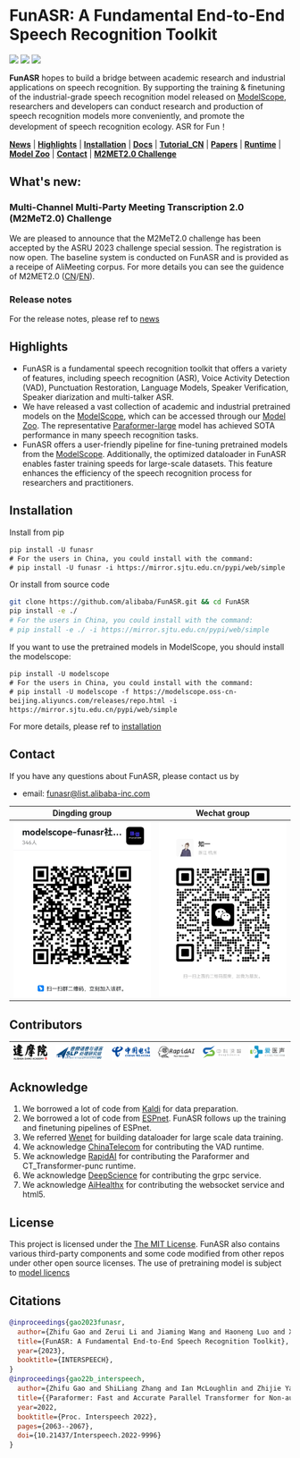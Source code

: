 [//]: # (<div align="left"><img src="docs/images/funasr_logo.jpg" width="400"/></div>)

# FunASR: A Fundamental End-to-End Speech Recognition Toolkit
<p align="left">
    <a href=""><img src="https://img.shields.io/badge/OS-Linux%2C%20Win%2C%20Mac-brightgreen.svg"></a>
    <a href=""><img src="https://img.shields.io/badge/Python->=3.7,<=3.10-aff.svg"></a>
    <a href=""><img src="https://img.shields.io/badge/Pytorch-%3E%3D1.11-blue"></a>
</p>

<strong>FunASR</strong> hopes to build a bridge between academic research and industrial applications on speech recognition. By supporting the training & finetuning of the industrial-grade speech recognition model released on [ModelScope](https://www.modelscope.cn/models?page=1&tasks=auto-speech-recognition), researchers and developers can conduct research and production of speech recognition models more conveniently, and promote the development of speech recognition ecology. ASR for Fun！

[**News**](https://github.com/alibaba-damo-academy/FunASR#whats-new) 
| [**Highlights**](#highlights)
| [**Installation**](#installation)
| [**Docs**](https://alibaba-damo-academy.github.io/FunASR/en/index.html)
| [**Tutorial_CN**](https://github.com/alibaba-damo-academy/FunASR/wiki#funasr%E7%94%A8%E6%88%B7%E6%89%8B%E5%86%8C)
| [**Papers**](https://github.com/alibaba-damo-academy/FunASR#citations)
| [**Runtime**](https://github.com/alibaba-damo-academy/FunASR/tree/main/funasr/runtime)
| [**Model Zoo**](https://github.com/alibaba-damo-academy/FunASR/blob/main/docs/model_zoo/modelscope_models.md)
| [**Contact**](#contact)
| [**M2MET2.0 Challenge**](https://github.com/alibaba-damo-academy/FunASR#multi-channel-multi-party-meeting-transcription-20-m2met20-challenge)

## What's new: 
### Multi-Channel Multi-Party Meeting Transcription 2.0 (M2MeT2.0) Challenge
We are pleased to announce that the M2MeT2.0 challenge has been accepted by the ASRU 2023 challenge special session. The registration is now open. The baseline system is conducted on FunASR and is provided as a receipe of AliMeeting corpus. For more details you can see the guidence of M2MET2.0 ([CN](https://alibaba-damo-academy.github.io/FunASR/m2met2_cn/index.html)/[EN](https://alibaba-damo-academy.github.io/FunASR/m2met2/index.html)).
### Release notes
For the release notes, please ref to [news](https://github.com/alibaba-damo-academy/FunASR/releases)

## Highlights
- FunASR is a fundamental speech recognition toolkit that offers a variety of features, including speech recognition (ASR), Voice Activity Detection (VAD), Punctuation Restoration, Language Models, Speaker Verification, Speaker diarization and multi-talker ASR.
- We have released a vast collection of academic and industrial pretrained models on the [ModelScope](https://www.modelscope.cn/models?page=1&tasks=auto-speech-recognition), which can be accessed through our [Model Zoo](https://github.com/alibaba-damo-academy/FunASR/blob/main/docs/model_zoo/modelscope_models.md). The representative [Paraformer-large](https://www.modelscope.cn/models/damo/speech_paraformer-large_asr_nat-zh-cn-16k-common-vocab8404-pytorch/summary) model has achieved SOTA performance in many speech recognition tasks. 
- FunASR offers a user-friendly pipeline for fine-tuning pretrained models from the [ModelScope](https://www.modelscope.cn/models?page=1&tasks=auto-speech-recognition). Additionally, the optimized dataloader in FunASR enables faster training speeds for large-scale datasets. This feature enhances the efficiency of the speech recognition process for researchers and practitioners.

## Installation

Install from pip
```shell
pip install -U funasr
# For the users in China, you could install with the command:
# pip install -U funasr -i https://mirror.sjtu.edu.cn/pypi/web/simple
```

Or install from source code


``` sh
git clone https://github.com/alibaba/FunASR.git && cd FunASR
pip install -e ./
# For the users in China, you could install with the command:
# pip install -e ./ -i https://mirror.sjtu.edu.cn/pypi/web/simple

```
If you want to use the pretrained models in ModelScope, you should install the modelscope:

```shell
pip install -U modelscope
# For the users in China, you could install with the command:
# pip install -U modelscope -f https://modelscope.oss-cn-beijing.aliyuncs.com/releases/repo.html -i https://mirror.sjtu.edu.cn/pypi/web/simple
```

For more details, please ref to [installation](https://alibaba-damo-academy.github.io/FunASR/en/installation/installation.html)


## Contact

If you have any questions about FunASR, please contact us by

- email: [funasr@list.alibaba-inc.com](funasr@list.alibaba-inc.com)

|Dingding group |                     Wechat group                      |
|:---:|:-----------------------------------------------------:|
|<div align="left"><img src="docs/images/dingding.jpg" width="250"/> | <img src="docs/images/wechat.png" width="232"/></div> |

## Contributors

| <div align="left"><img src="docs/images/damo.png" width="180"/> | <div align="left"><img src="docs/images/nwpu.png" width="260"/> | <img src="docs/images/China_Telecom.png" width="200"/> </div>  | <img src="docs/images/RapidAI.png" width="200"/> </div> | <img src="docs/images/DeepScience.png" width="200"/> </div> | <img src="docs/images/aihealthx.png" width="200"/> </div> |
|:---------------------------------------------------------------:|:---------------------------------------------------------------:|:--------------------------------------------------------------:|:-------------------------------------------------------:|:-----------------------------------------------------------:|:-----------------------------------------------------------:|

## Acknowledge

1. We borrowed a lot of code from [Kaldi](http://kaldi-asr.org/) for data preparation.
2. We borrowed a lot of code from [ESPnet](https://github.com/espnet/espnet). FunASR follows up the training and finetuning pipelines of ESPnet.
3. We referred [Wenet](https://github.com/wenet-e2e/wenet) for building dataloader for large scale data training.
4. We acknowledge [ChinaTelecom](https://github.com/zhuzizyf/damo-fsmn-vad-infer-httpserver) for contributing the VAD runtime. 
5. We acknowledge [RapidAI](https://github.com/RapidAI) for contributing the Paraformer and CT_Transformer-punc runtime.
6. We acknowledge [DeepScience](https://www.deepscience.cn) for contributing the grpc service.
6. We acknowledge [AiHealthx](http://www.aihealthx.com/) for contributing the websocket service and html5.

## License
This project is licensed under the [The MIT License](https://opensource.org/licenses/MIT). FunASR also contains various third-party components and some code modified from other repos under other open source licenses.
The use of pretraining model is subject to [model licencs](./MODEL_LICENSE)

## Citations

``` bibtex
@inproceedings{gao2023funasr,
  author={Zhifu Gao and Zerui Li and Jiaming Wang and Haoneng Luo and Xian Shi and Mengzhe Chen and Yabin Li and Lingyun Zuo and Zhihao Du and Zhangyu Xiao and Shiliang Zhang},
  title={FunASR: A Fundamental End-to-End Speech Recognition Toolkit},
  year={2023},
  booktitle={INTERSPEECH},
}
@inproceedings{gao22b_interspeech,
  author={Zhifu Gao and ShiLiang Zhang and Ian McLoughlin and Zhijie Yan},
  title={{Paraformer: Fast and Accurate Parallel Transformer for Non-autoregressive End-to-End Speech Recognition}},
  year=2022,
  booktitle={Proc. Interspeech 2022},
  pages={2063--2067},
  doi={10.21437/Interspeech.2022-9996}
}
```
